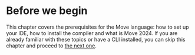 # Before we begin

This chapter covers the prerequisites for the Move language: how to set up your IDE, how to install the compiler and what is Move 2024. If you are already familiar with these topics or have a CLI installed, you can skip this chapter and proceed to [the next one](../your-first-move).
